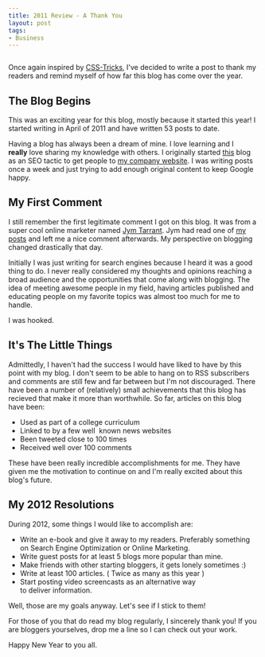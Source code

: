 ```yaml
--- 
title: 2011 Review - A Thank You
layout: post
tags: 
- Business
---
```

<div class="img-wrap"><img class="alignnone size-full wp-image-1777" title="Celebration" src="{{ site.url }}/images/Celebration.jpg" alt="" /></div>

Once again inspired by <a href="http://css-tricks.com/">CSS-Tricks</a>, I've decided to write a post to thank my readers and remind myself of how far this blog has come over the year.

## The Blog Begins

This was an exciting year for this blog, mostly because it started this year! I started writing in April of 2011 and have written 53 posts to date.

Having a blog has always been a dream of mine. I love learning and I **really** love sharing my knowledge with others. I originally started <span style="text-decoration: underline;">this</span> blog as an SEO tactic to get people to <a href="http://www.insitedesignlab.com/">my company website</a>. I was writing posts once a week and just trying to add enough original content to keep Google happy.

## My First Comment

I still remember the first legitimate comment I got on this blog. It was from a super cool online marketer named <a href="http://jymtarrant.com/">Jym Tarrant</a>. Jym had read one of <a title="WordPress Plugins I love, but can’t find a use for" href="http://www.insitedesignlab.com/wordpress-plugins-i-love-but-cant-find-a-use-for/">my posts</a> and left me a nice comment afterwards. My perspective on blogging changed drastically that day.

Initially I was just writing for search engines because I heard it was a good thing to do. I never really considered my thoughts and opinions reaching a broad audience and the opportunities that come along with blogging. The idea of meeting awesome people in my field, having articles published and educating people on my favorite topics was almost too much for me to handle.

I was hooked.

## It's The Little Things

Admittedly, I haven't had the success I would have liked to have by this point with my blog. I don't seem to be able to hang on to RSS subscribers and comments are still few and far between but I'm not discouraged. There have been a number of (relatively) small achievements that this blog has recieved that make it more than worthwhile. So far, articles on this blog have been:

+ Used as part of a college curriculum
+ Linked to by a few well  known news websites
+ Been tweeted close to 100 times
+ Received well over 100 comments

These have been really incredible accomplishments for me. They have given me the motivation to continue on and I'm really excited about this blog's future.

## My 2012 Resolutions

During 2012, some things I would like to accomplish are:

+ Write an e-book and give it away to my readers. Preferably something on Search Engine Optimization or Online Marketing.
+ Write guest posts for at least 5 blogs more popular than mine.
+ Make friends with other starting bloggers, it gets lonely sometimes :)
+ Write at least 100 articles. ( Twice as many as this year )
+ Start posting video screencasts as an alternative way to deliver information.

Well, those are my goals anyway. Let's see if I stick to them!

For those of you that do read my blog regularly, I sincerely thank you! If you are bloggers yourselves, drop me a line so I can check out your work.

Happy New Year to you all.